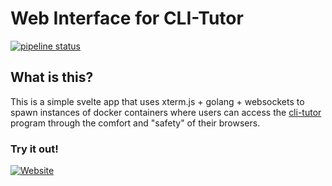 # Web Interface for CLI-Tutor

[![pipeline status](https://gitlab.com/qasimwarraich/svelteterm/badges/main/pipeline.svg)](https://gitlab.com/qasimwarraich/svelteterm/-/commits/main)

## What is this?

This is a simple svelte app that uses xterm.js + golang + websockets to spawn
instances of docker containers where users can access the
[cli-tutor](https://gitlab.com/qasimwarraich/cli-tutor) program through the
comfort and "safety" of their browsers. 

### Try it out!


[![Website](https://img.shields.io/website?label=click%20me&up_color=light%20green&up_message=live&url=https%3A%2F%2Fclitutor.chistole.ch)](https://clitutor.chistole.ch) 

